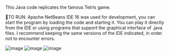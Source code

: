 This Java code replicates the famous Tetris game.

👾TO RUN:
Apache NetBeans IDE 16 was used for development, you can start the program by loading the code and starting it.
You can play it directly from the IDE or using programs that support the graphical interface of .java files.
I recommend keeping the same versions of the IDE indicated, in order not to encounter errors.

![image](https://github.com/user-attachments/assets/2c194632-3b45-4367-8806-46e55eeab5af)
![image](https://github.com/user-attachments/assets/9525764e-6c6b-4f5c-9de0-84877310beb0)
![image](https://github.com/user-attachments/assets/9af02dc2-8b70-4710-be3c-14e4689a4184)
